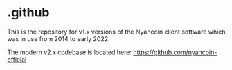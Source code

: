 # .github
This is the repository for v1.x versions of the Nyancoin client software which was in use from 2014 to early 2022.

The modern v2.x codebase is located here: https://github.com/nyancoin-official


